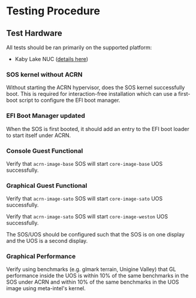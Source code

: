 # Testing Procedure

## Test Hardware

All tests should be ran primarily on the supported platform:

* Kaby Lake NUC ([details here](https://projectacrn.github.io/2.4/reference/hardware.html#verified-platforms-according-to-acrn-usage))

### SOS kernel without ACRN

Without starting the ACRN hypervisor, does the SOS kernel successfully boot.  This is required for interaction-free installation which can use a first-boot script to configure the EFI boot manager.

### EFI Boot Manager updated

When the SOS is first booted, it should add an entry to the EFI boot loader to start itself under ACRN.

### Console Guest Functional

Verify that `acrn-image-base` SOS will start `core-image-base` UOS successfully.

### Graphical Guest Functional

Verify that `acrn-image-sato` SOS will start `core-image-sato` UOS successfully.

Verify that `acrn-image-sato` SOS will start `core-image-weston` UOS successfully.

The SOS/UOS should be configured such that the SOS is on one display and the UOS is a second display.

### Graphical Performance

Verify using benchmarks (e.g. glmark terrain, Unigine Valley) that GL performance inside the UOS is within 10% of the same benchmarks in the SOS under ACRN and within 10% of the same benchmarks in the UOS image using meta-intel's kernel.
